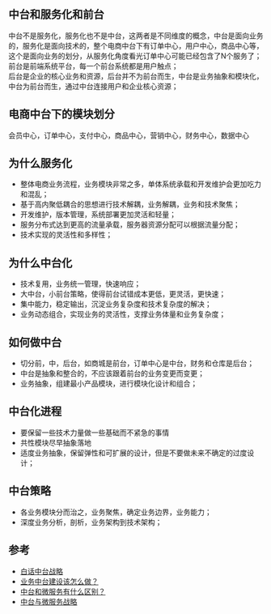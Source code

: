 ## 中台和服务化和前台
中台不是服务化，服务化也不是中台，这两者是不同维度的概念，中台是面向业务的，服务化是面向技术的，整个电商中台下有订单中心，用户中心，商品中心等，这个是面向业务的划分，从服务化角度看光订单中心可能已经包含了N个服务了；    
前台是前端系统平台，每一个前台系统都是用户触点；    
后台是企业的核心业务和资源，后台并不为前台而生，中台是业务抽象和模块化，中台为前台而生，通过中台连接用户和企业核心资源；    

## 电商中台下的模块划分
会员中心，订单中心，支付中心，商品中心，营销中心，财务中心，数据中心

## 为什么服务化
* 整体电商业务流程，业务模块非常之多，单体系统承载和开发维护会更加吃力和混乱；
* 基于高内聚低耦合的思想进行技术解耦，业务解耦，业务和技术聚焦；
* 开发维护，版本管理，系统部署更加灵活和轻量；
* 服务分布式达到更高的流量承载，服务器资源分配可以根据流量分配；
* 技术实现的灵活性和多样性；

## 为什么中台化
* 技术复用，业务统一管理，快速响应；
* 大中台，小前台策略，使得前台试错成本更低，更灵活，更快速；
* 集中能力，稳定输出，沉淀业务复杂度和技术复杂度的解决；
* 业务动态组合，实现业务的灵活性，支撑业务体量和业务复杂度；

## 如何做中台
* 切分前，中，后台，如商城是前台，订单中心是中台，财务和仓库是后台；
* 中台是抽象和整合的，不应该跟着前台的业务变更而变更；
* 业务抽象，组建最小产品模块，进行模块化设计和组合；

## 中台化进程
* 要保留一些技术力量做一些基础而不紧急的事情
* 共性模块尽早抽象落地
* 适度业务抽象，保留弹性和可扩展的设计，但是不要做未来不确定的过度设计；

## 中台策略
* 各业务模块分而治之，业务聚焦，确定业务边界，业务能力；
* 深度业务分析，剖析，业务架构到技术架构；

## 参考
* [白话中台战略](https://www.jianshu.com/nb/29862787)
* [业务中台建设该怎么做？](http://www.woshipm.com/pd/3338423.html)
* [中台和微服务有什么区别？](https://www.zhihu.com/question/366731124)
* [中台与微服务战略](https://www.cnblogs.com/Leo_wl/p/10569562.html)
